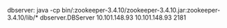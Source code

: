 dbserver: java -cp bin/:zookeeper-3.4.10/zookeeper-3.4.10.jar:zookeeper-3.4.10/lib/* dbserver.DBServer 10.101.148.93 10.101.148.93 2181